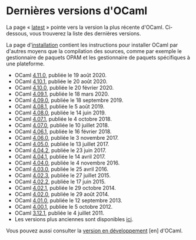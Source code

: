 <!-- ((! set title Versions !)) ((! set releases !)) -->

# Dernières versions d'OCaml

La page « [latest](latest/) » pointe vers la version la plus récente
d'OCaml.  Ci-dessous, vous trouverez la liste des dernières versions.

La page d'[installation](/docs/install.fr.html) contient les
instructions pour installer OCaml par d'autres moyens que la
compilation des sources, comme par exemple le gestionnaire de paquets
OPAM et les gestionnaire de paquets spécifiques à une plateforme.

* OCaml [4.11.0](4.11.0.html), publiée le 19 août 2020.
* OCaml [4.10.1](4.10.1.html), publiée le 20 août 2020.
* OCaml [4.10.0](4.10.0.html), publiée le 20 février 2020.
* OCaml [4.09.1](4.09.1.html), publiée le 18 mars 2020.
* OCaml [4.09.0](4.09.0.html), publiée le 18 septembre 2019.
* OCaml [4.08.1](4.08.1.html), publiée le 5 août 2019.
* OCaml [4.08.0](4.08.0.html), publiée le 14 juin 2019.
* OCaml [4.07.1](4.07.1.html), publiée le 4 octobre 2018.
* OCaml [4.07.0](4.07.0.html), publiée le 10 juillet 2018.
* OCaml [4.06.1](4.06.1.html), publiée le 16 février 2018.
* OCaml [4.06.0](4.06.html), publiée le 3 novembre 2017.
* OCaml [4.05.0](4.05.html), publiée le 13 juillet 2017.
* OCaml [4.04.2](4.04.html), publiée le 23 juin 2017.
* OCaml [4.04.1](4.04.html), publiée le 14 avril 2017.
* OCaml [4.04.0](4.04.html), publiée le 4 novembre 2016.
* OCaml [4.03.0](4.03.html), publiée le 25 avril 2016.
* OCaml [4.02.3](4.02.html), publiée le 27 juillet 2015.
* OCaml [4.02.2](4.02.html), publiée le 17 juin 2015.
* OCaml [4.02.1](4.02.html), publiée le 29 octobre 2014.
* OCaml [4.02.0](4.02.html), publiée le 29 août 2014.
* OCaml [4.01.0](4.01.0.html), publiée le 12 septembre 2013.
* OCaml [4.00.1](4.00.1.html), publiée le 5 octobre 2012.
* OCaml [3.12.1](3.12.1.html), publiée le 4 juillet 2011.
* Les versions plus anciennes sont disponibles 
  [ici](http://caml.inria.fr/pub/distrib/).

Vous pouvez aussi consulter la
[version en développement](https://github.com/ocaml/ocaml) [en] d'OCaml.

